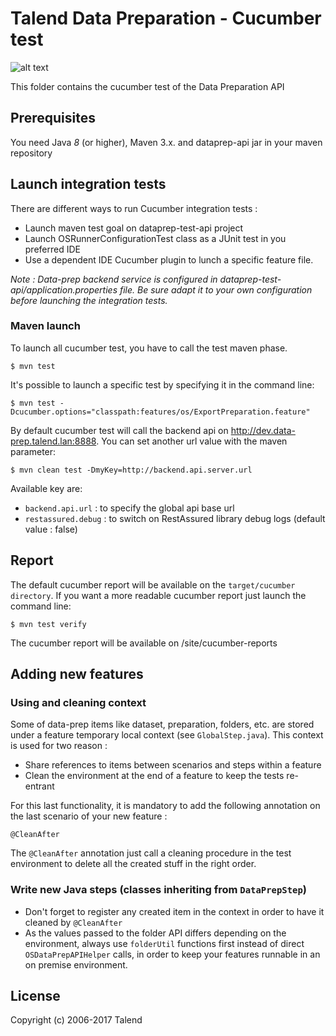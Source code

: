 # Talend Data Preparation - Cucumber test
![alt text](https://www.talend.com/wp-content/uploads/2016/07/talend-logo.png "Talend")

This folder contains the cucumber test of the Data Preparation API

## Prerequisites

You need Java *8* (or higher), Maven 3.x. and dataprep-api jar in your maven repository

## Launch integration tests
There are different ways to run Cucumber integration tests :
* Launch maven test goal on dataprep-test-api project 
* Launch OSRunnerConfigurationTest class as a JUnit test in you preferred IDE
* Use a dependent IDE Cucumber plugin to lunch a specific feature file.  

_Note : 
Data-prep backend service is configured in dataprep-test-api/application.properties file.
Be sure adapt it to your own configuration before launching the integration tests._

### Maven launch
To launch all cucumber test, you have to call the test maven phase. 
```
$ mvn test
```
It's possible to launch a specific test by specifying it in the command line:
```
$ mvn test -Dcucumber.options="classpath:features/os/ExportPreparation.feature"
```
By default cucumber test will call the backend api on http://dev.data-prep.talend.lan:8888.
You can set another url value with the maven parameter:
```
$ mvn clean test -DmyKey=http://backend.api.server.url
```
Available key are:
* ``backend.api.url`` : to specify the global api base url
* ``restassured.debug`` : to switch on RestAssured library debug logs (default value : false) 

## Report
The default cucumber report will be available on the ``target/cucumber directory``.
If you want a more readable cucumber report just launch the command line:

```
$ mvn test verify
```

The cucumber report will be available on /site/cucumber-reports

## Adding new features

### Using and cleaning context
Some of data-prep items like dataset, preparation, folders, etc.
are stored under a feature temporary local context (see `GlobalStep.java`).
This context is used for two reason :
* Share references to items between scenarios and steps within a feature
* Clean the environment at the end of a feature to keep the tests re-entrant 

For this last functionality, it is mandatory to add the following annotation on the last scenario of your new feature : 
```
@CleanAfter
```
The ``@CleanAfter`` annotation just call a cleaning procedure in the test environment to delete all the created stuff in the right order.  

### Write new Java steps (classes inheriting from `DataPrepStep`)
* Don't forget to register any created item in the context in order to have it cleaned by ``@CleanAfter``
* As the values passed to the folder API differs depending on the environment, always use ``folderUtil`` functions first instead of direct ``OSDataPrepAPIHelper`` calls, in order to keep your features runnable in an on premise environment.    

## License
Copyright (c) 2006-2017 Talend
